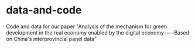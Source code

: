 # data-and-code
Code and data for our paper "Analysis of the mechanism for green development in the real economy enabled by the digital economy——Based on China's interprovincial panel data"
